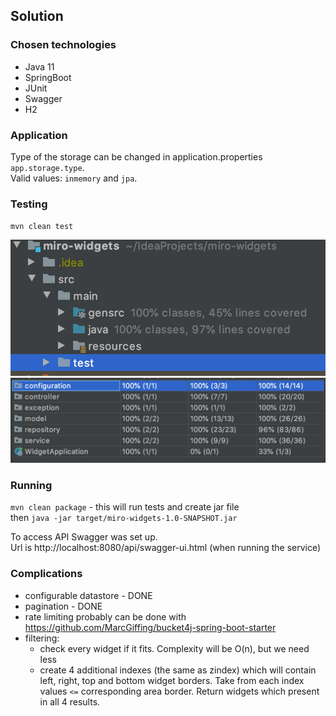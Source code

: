 ## Solution

### Chosen technologies
- Java 11
- SpringBoot
- JUnit
- Swagger
- H2

### Application

Type of the storage can be changed in application.properties `app.storage.type`.  
Valid values: `inmemory` and `jpa`.

### Testing
`mvn clean test`

![](coverage1.png)
![](coverage2.png)


### Running
`mvn clean package` - this will run tests and create jar file  
then `java -jar target/miro-widgets-1.0-SNAPSHOT.jar`

To access API Swagger was set up.  
Url is http://localhost:8080/api/swagger-ui.html (when running the service)


### Complications

- configurable datastore - DONE
- pagination - DONE
- rate limiting probably can be done with https://github.com/MarcGiffing/bucket4j-spring-boot-starter
- filtering: 
  - check every widget if it fits. Complexity will be O(n), but we need less
  - create 4 additional indexes (the same as zindex) which will contain left, right, top and bottom widget borders. Take from each index values `<=` corresponding area border. Return widgets which present in all 4 results.  